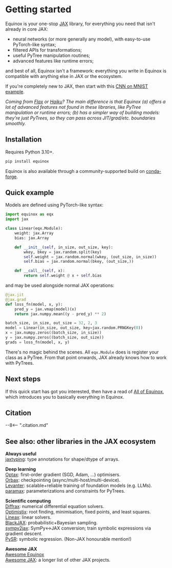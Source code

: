 # Getting started

Equinox is your one-stop [JAX](https://github.com/google/jax) library, for everything you need that isn't already in core JAX:

- neural networks (or more generally any model), with easy-to-use PyTorch-like syntax;
- filtered APIs for transformations;
- useful PyTree manipulation routines;
- advanced features like runtime errors;

and best of all, Equinox isn't a framework: everything you write in Equinox is compatible with anything else in JAX or the ecosystem.

If you're completely new to JAX, then start with this [CNN on MNIST example](https://docs.kidger.site/equinox/examples/mnist/).

_Coming from [Flax](https://github.com/google/flax) or [Haiku](https://github.com/deepmind/haiku)? The main difference is that Equinox (a) offers a lot of advanced features not found in these libraries, like PyTree manipulation or runtime errors; (b) has a simpler way of building models: they're just PyTrees, so they can pass across JIT/grad/etc. boundaries smoothly._

## Installation

Requires Python 3.10+.

```bash
pip install equinox
```

Equinox is also available through a community-supported build on [conda-forge](https://github.com/conda-forge/equinox-feedstock).

## Quick example

Models are defined using PyTorch-like syntax:

```python
import equinox as eqx
import jax

class Linear(eqx.Module):
    weight: jax.Array
    bias: jax.Array

    def __init__(self, in_size, out_size, key):
        wkey, bkey = jax.random.split(key)
        self.weight = jax.random.normal(wkey, (out_size, in_size))
        self.bias = jax.random.normal(bkey, (out_size,))

    def __call__(self, x):
        return self.weight @ x + self.bias
```

and may be used alongside normal JAX operations:

```python
@jax.jit
@jax.grad
def loss_fn(model, x, y):
    pred_y = jax.vmap(model)(x)
    return jax.numpy.mean((y - pred_y) ** 2)

batch_size, in_size, out_size = 32, 2, 3
model = Linear(in_size, out_size, key=jax.random.PRNGKey(0))
x = jax.numpy.zeros((batch_size, in_size))
y = jax.numpy.zeros((batch_size, out_size))
grads = loss_fn(model, x, y)
```

There's no magic behind the scenes. All `eqx.Module` does is register your class as a PyTree. From that point onwards, JAX already knows how to work with PyTrees.

## Next steps

If this quick start has got you interested, then have a read of [All of Equinox](./all-of-equinox.md), which introduces you to basically everything in Equinox.

## Citation

--8<-- ".citation.md"

## See also: other libraries in the JAX ecosystem

**Always useful**  
[jaxtyping](https://github.com/patrick-kidger/jaxtyping): type annotations for shape/dtype of arrays.  

**Deep learning**  
[Optax](https://github.com/deepmind/optax): first-order gradient (SGD, Adam, ...) optimisers.  
[Orbax](https://github.com/google/orbax): checkpointing (async/multi-host/multi-device).  
[Levanter](https://github.com/stanford-crfm/levanter): scalable+reliable training of foundation models (e.g. LLMs).  
[paramax](https://github.com/danielward27/paramax): parameterizations and constraints for PyTrees.

**Scientific computing**  
[Diffrax](https://github.com/patrick-kidger/diffrax): numerical differential equation solvers.  
[Optimistix](https://github.com/patrick-kidger/optimistix): root finding, minimisation, fixed points, and least squares.  
[Lineax](https://github.com/patrick-kidger/lineax): linear solvers.  
[BlackJAX](https://github.com/blackjax-devs/blackjax): probabilistic+Bayesian sampling.  
[sympy2jax](https://github.com/patrick-kidger/sympy2jax): SymPy<->JAX conversion; train symbolic expressions via gradient descent.  
[PySR](https://github.com/milesCranmer/PySR): symbolic regression. (Non-JAX honourable mention!)  

**Awesome JAX**  
[Awesome Equinox](https://docs.kidger.site/equinox/awesome-list/)  
[Awesome JAX](https://github.com/lockwo/awesome-jax): a longer list of other JAX projects.  
